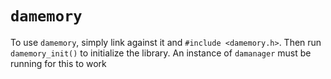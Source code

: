 # `damemory`

To use `damemory`, simply link against it and `#include <damemory.h>`. Then run `damemory_init()` to initialize the library. An instance of `damanager` must be running for this to work
